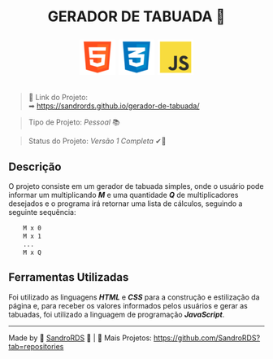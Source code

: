 <h1> 
<p align="center"> GERADOR DE TABUADA 🔢 </p> 

<p align="center"> 
    <img src="images/html.png"> 
    <img src="images/css.png"> 
    <img src="images/javascript.png"> 
</p>
</h1>

> &#x1F517; Link do Projeto:  
&#x27A1; https://sandrords.github.io/gerador-de-tabuada/

> Tipo de Projeto: *Pessoal* &#x1F4DA;

> Status do Projeto: *Versão 1 Completa* &#10004;&#x1F6A7;

## Descrição ##

O projeto consiste em um gerador de tabuada simples, onde o usuário pode informar um multiplicando ***M*** e uma quantidade ***Q*** de multiplicadores desejados e o programa irá retornar uma lista de cálculos, seguindo a seguinte sequência:

```
    M x 0
    M x 1
    ...
    M x Q
```

## Ferramentas Utilizadas ##

Foi utilizado as linguagens ***HTML*** e ***CSS*** para a construção e estilização da página e, para receber os valores informados pelos usuários e gerar as tabuadas, foi utilizado a linguagem de programação ***JavaScript***.

---
Made by &#128153; [SandroRDS](https://www.linkedin.com/in/sandro-rosa-de-souza-02a5bb241/) &#128153; | &#x1F47E; Mais Projetos: https://github.com/SandroRDS?tab=repositories 